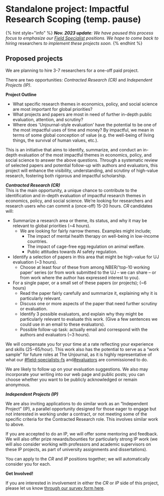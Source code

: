 # Standalone project: Impactful Research Scoping (temp. pause)

{% hint style="info" %}
_**Nov. 2023 update**: We have paused this process focus to emphasize our_ [_Field Specialist_](../../organizational-roles-and-responsibilities/#field-specialists-fs) _positions. We hope to come back to hiring_ researchers _to implement these projects soon._&#x20;
{% endhint %}

## Proposed projects

We are planning to hire 3-7 researchers for a one-off paid project.&#x20;

There are two opportunities: _Contracted Research (CR)_ and _Independent Projects (IP)_.

**Project Outline**

* What specific research themes in economics, policy, and social science are most important for global priorities?&#x20;
* What projects and papers are most in need of further in-depth public evaluation, attention, and scrutiny?&#x20;
* Where does 'Unjournal-style evaluation' have the potential to be one of the most impactful uses of time and money? By impactful, we mean in terms of some global conception of value (e.g. the well-being of living things, the survival of human values, etc.).

This is an initiative that aims to identify, summarize, and conduct an in-depth evaluation of the most impactful themes in economics, policy, and social science to answer the above questions. Through a systematic review of selected papers and potential follow-up with authors and evaluators, this project will enhance the visibility, understanding, and scrutiny of high-value research, fostering both rigorous and impactful scholarship.&#x20;

_**Contracted Research (CR)**_\
This is the main opportunity, a unique chance to contribute to the identification and in-depth evaluation of impactful research themes in economics, policy, and social science. We’re looking for researchers and research users who can commit a (once-off) 15-20 hours. _CR_ candidates will:

* Summarize a research area or theme, its status, and why it may be relevant to global priorities (\~4 hours).
  * We are looking for fairly narrow themes. Examples might include;&#x20;
    * The impact of mental health therapy on well-being in low-income countries.&#x20;
    * The impact of cage-free egg regulation on animal welfare.
    * Public attitudes towards AI safety regulation.
* Identify a selection of papers in this area that might be high-value for UJ evaluation (\~3 hours).
  * Choose at least four of these from among NBER/’top-10 working paper’ series (or from work submitted to the UJ – we can share – or from work where the author has expressed interest to you).
* For a single paper, or a small set of these papers (or projects); (\~6 hours)
  * Read the paper fairly carefully and summarize it, explaining why it is particularly relevant.
  * Discuss one or more aspects of the paper that need further scrutiny or evaluation.
  * Identify 3 possible evaluators, and explain why they might be particularly relevant to evaluate this work. (Give a few sentences we could use in an email to these evaluators).
  * Possible follow-up task: actually email and correspond with the authors and evaluators (\~3 hours).

We will compensate you for your time at a rate reflecting your experience and skills ($25-$65/hour). This work also has the potential to serve as a “work sample” for future roles at The Unjournal, as it is highly representative of what our [#field-specialists-fs](../#field-specialists-fs "mention") and[#evaluators](../#evaluators "mention") are commissioned to do.&#x20;

We are likely to follow up on your evaluation suggestions. We also may incorporate your writing into our web page and public posts; you can choose whether you want to be publicly acknowledged or remain anonymous.

_**Independent Projects (IP)**_

We are also inviting applications to do similar work as an “Independent Project” (IP), a parallel opportunity designed for those eager to engage but not interested in working under a contract, or not meeting some of the specific criteria for the Contracted Research role. This involves similar work to above.

If you are accepted to do an IP, we will offer some mentoring and feedback. We will also offer prize rewards/bounties for particularly strong IP work (we will also consider working with professors and academic supervisors on these IP projects, as part of university assignments and dissertations).

You can apply to the _CR_ and _IP_ positions together; we will automatically consider you for each.

**Get Involved!**

If you are interested in involvement in either the _CR_ or _IP_ side of this project, please let us know [through our survey form here](https://airtable.com/appbPYEw9nURln7Qg/shrxGwooWtwZqY8cd).
